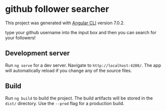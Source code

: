 # github follower searcher

This project was generated with [Angular CLI](https://github.com/angular/angular-cli) version 7.0.2.

type your github username into the input box and then you can search for
your followers!

## Development server

Run `ng serve` for a dev server. Navigate to `http://localhost:4200/`. The app will automatically reload if you change any of the source files.

## Build

Run `ng build` to build the project. The build artifacts will be stored in the `dist/` directory. Use the `--prod` flag for a production build.
